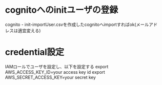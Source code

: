 # cognitoへのinitユーザの登録
cognito - init-importUser.csvを作成したcognitoへimportすればok(メールアドレスは適宜変える)

# credential設定
IAMロールでユーザを設定し、以下を設定する
export AWS_ACCESS_KEY_ID=your access key id
export AWS_SECRET_ACCESS_KEY=your secret key
